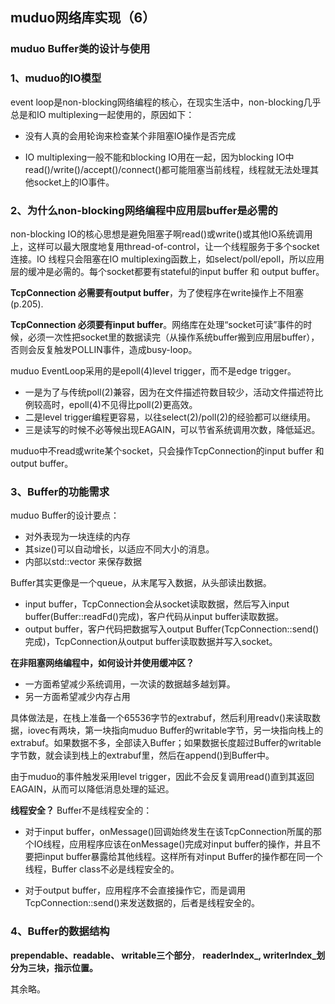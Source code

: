 ## muduo网络库实现（6）

### muduo Buffer类的设计与使用

### 1、muduo的IO模型

event loop是non-blocking网络编程的核心，在现实生活中，non-blocking几乎总是和IO multiplexing一起使用的，原因如下：

* 没有人真的会用轮询来检查某个非阻塞IO操作是否完成

* IO multiplexing一般不能和blocking IO用在一起，因为blocking IO中read()/write()/accept()/connect()都可能阻塞当前线程，线程就无法处理其他socket上的IO事件。

### 2、为什么non-blocking网络编程中应用层buffer是必需的

non-blocking IO的核心思想是避免阻塞子啊read()或write()或其他IO系统调用上，这样可以最大限度地复用thread-of-control，让一个线程服务于多个socket连接。IO 线程只会阻塞在IO multiplexing函数上，如select/poll/epoll，所以应用层的缓冲是必需的。每个socket都要有stateful的input buffer 和 output buffer。

**TcpConnection 必需要有output buffer**，为了使程序在write操作上不阻塞(p.205).

**TcpConnection 必须要有input buffer**。网络库在处理“socket可读”事件的时候，必须一次性把socket里的数据读完（从操作系统buffer搬到应用层buffer），否则会反复触发POLLIN事件，造成busy-loop。

muduo EventLoop采用的是epoll(4)level trigger，而不是edge trigger。

* 一是为了与传统poll(2)兼容，因为在文件描述符数目较少，活动文件描述符比例较高时，epoll(4)不见得比poll(2)更高效。
* 二是level trigger编程更容易，以往select(2)/poll(2)的经验都可以继续用。
* 三是读写的时候不必等候出现EAGAIN，可以节省系统调用次数，降低延迟。

muduo中不read或write某个socket，只会操作TcpConnection的input buffer 和 output buffer。

### 3、Buffer的功能需求

muduo Buffer的设计要点：
* 对外表现为一块连续的内存
* 其size()可以自动增长，以适应不同大小的消息。
* 内部以std::vector<char> 来保存数据

Buffer其实更像是一个queue，从末尾写入数据，从头部读出数据。

* input buffer，TcpConnection会从socket读取数据，然后写入input buffer(Buffer::readFd()完成)，客户代码从input buffer读取数据。
* output buffer，客户代码把数据写入output Buffer(TcpConnection::send()完成)，TcpConnection从output buffer读取数据并写入socket。

**在非阻塞网络编程中，如何设计并使用缓冲区？**

* 一方面希望减少系统调用，一次读的数据越多越划算。
* 另一方面希望减少内存占用

具体做法是，在栈上准备一个65536字节的extrabuf，然后利用readv()来读取数据，iovec有两块，第一块指向muduo Buffer的writable字节，另一块指向栈上的extrabuf。如果数据不多，全部读入Buffer；如果数据长度超过Buffer的writable字节数，就会读到栈上的extrabuf里，然后在append()到Buffer中。

由于muduo的事件触发采用level trigger，因此不会反复调用read()直到其返回EAGAIN，从而可以降低消息处理的延迟。

**线程安全？**
Buffer不是线程安全的：
* 对于input buffer，onMessage()回调始终发生在该TcpConnection所属的那个IO线程，应用程序应该在onMessage()完成对input buffer的操作，并且不要把input buffer暴露给其他线程。这样所有对input Buffer的操作都在同一个线程，Buffer class不必是线程安全的。

* 对于output buffer，应用程序不会直接操作它，而是调用TcpConnection::send()来发送数据的，后者是线程安全的。

### 4、Buffer的数据结构

**prependable、readable、 writable三个部分**，
**readerIndex_, writerIndex_划分为三块，指示位置。**

其余略。

